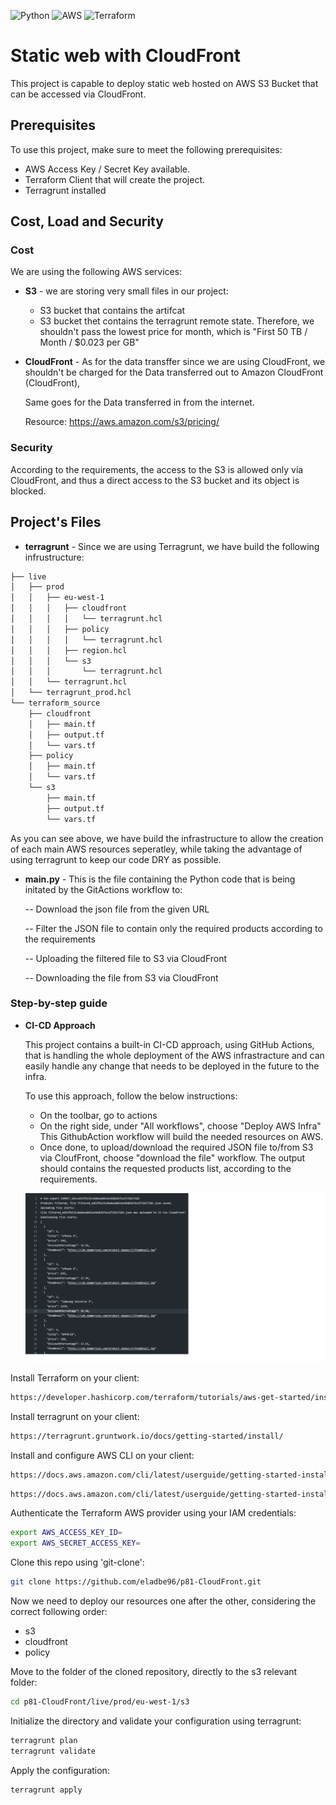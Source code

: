 

![Python](https://img.shields.io/badge/python-3670A0?style=for-the-badge&logo=python&logoColor=ffdd54)
![AWS](https://img.shields.io/badge/AWS-%23FF9900.svg?style=for-the-badge&logo=amazon-aws&logoColor=white)
![Terraform](https://img.shields.io/badge/terraform-%235835CC.svg?style=for-the-badge&logo=terraform&logoColor=white)


# Static web with CloudFront

This project is capable to deploy static web hosted on AWS S3 Bucket that can be accessed via CloudFront.

## Prerequisites

To use this project, make sure to meet the following prerequisites:

* AWS Access Key / Secret Key available.
* Terraform Client that will create the project.
* Terragrunt installed

## Cost, Load and Security

### Cost 

We are using the following AWS services:

* **S3** -  we are storing very small files in our project:
    * S3 bucket that contains the artifcat
    * S3 bucket thet contains the terragrunt remote state.
Therefore, we shouldn't pass the lowest price for month, which is "First 50 TB / Month / $0.023 per GB"

* **CloudFront** - As for the data transffer since we are using CloudFront, we shouldn't be charged for the Data transferred out to Amazon CloudFront (CloudFront),
    
    Same goes for the Data transferred in from the internet.

    Resource: https://aws.amazon.com/s3/pricing/

### Security

According to the requirements, the access to the S3 is allowed only via CloudFront, and thus a direct access to the
S3 bucket and its object is blocked.


## Project's Files

* **terragrunt** - Since we are using Terragrunt, we have build the following infrustructure:
```bash
├── live
│   ├── prod
│   │   ├── eu-west-1
│   │   │   ├── cloudfront
│   │   │   │   └── terragrunt.hcl
│   │   │   ├── policy
│   │   │   │   └── terragrunt.hcl
│   │   │   ├── region.hcl
│   │   │   └── s3
│   │   │       └── terragrunt.hcl
│   │   └── terragrunt.hcl
│   └── terragrunt_prod.hcl
└── terraform_source
    ├── cloudfront
    │   ├── main.tf
    │   ├── output.tf
    │   └── vars.tf
    ├── policy
    │   ├── main.tf
    │   └── vars.tf
    └── s3
        ├── main.tf
        ├── output.tf
        └── vars.tf
```
As you can see above, we have build the infrastructure to allow the creation of each main AWS resources seperatley, while taking the advantage
of using terragrunt to keep our code DRY as possible.


* **main.py** - This is the file containing the Python code that is being initated by the GitActions workflow to:

    -- Download the json file from the given URL

    -- Filter the JSON file to contain only the required products according to the requirements

    -- Uploading the filtered file to S3 via CloudFront

    -- Downloading the file from S3 via CloudFront

### Step-by-step guide

* **CI-CD Approach**

    This project contains a built-in CI-CD approach, using GitHub Actions, that is handling the whole
    deployment of the AWS infrastracture and can easily handle any change that needs to be deployed in the future
    to the infra.

    To use this approach, follow the below instructions:

    *  On the toolbar, go to actions
    * On the right side, under "All workflows", choose "Deploy AWS Infra"
        This GithubAction workflow will build the needed resources on AWS.
    * Once done, to upload/download the required JSON file to/from S3 via CloufFront, choose "download the file" workflow.
        The output should contains the requested products list, according to the requirements.

    ![App Screenshot](https://github.com/eladbe96/p81-CloudFront/blob/main/Screenshots/download_file_example.png)

Install Terraform on your client:
```bash
https://developer.hashicorp.com/terraform/tutorials/aws-get-started/install-cli
```
Install terragrunt on your client:
```bash
https://terragrunt.gruntwork.io/docs/getting-started/install/
```

Install and configure AWS CLI on your client:
```bash
https://docs.aws.amazon.com/cli/latest/userguide/getting-started-install.html
```
```bash
https://docs.aws.amazon.com/cli/latest/userguide/getting-started-install.html
```
Authenticate the Terraform AWS provider using your IAM credentials:
```bash
export AWS_ACCESS_KEY_ID=
export AWS_SECRET_ACCESS_KEY=
```
Clone this repo using 'git-clone':
```bash
git clone https://github.com/eladbe96/p81-CloudFront.git
```
Now we need to deploy our resources one after the other, considering the correct following order:
- s3
- cloudfront
- policy

Move to the folder of the cloned repository, directly to the s3 relevant folder:
```bash
cd p81-CloudFront/live/prod/eu-west-1/s3
```
Initialize the directory and validate your configuration using terragrunt:
```bash
terragrunt plan
terragrunt validate
```
Apply the configuration:
```bash
terragrunt apply
```


